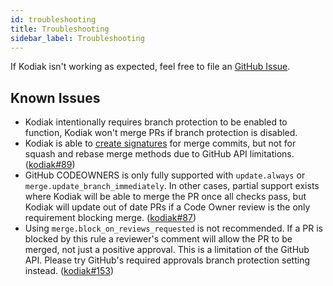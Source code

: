 ```yaml
---
id: troubleshooting
title: Troubleshooting
sidebar_label: Troubleshooting
---
```


If Kodiak isn't working as expected, feel free to file an [GitHub Issue](https://github.com/chdsbd/kodiak/issues/new/choose).

## Known Issues

- Kodiak intentionally requires branch protection to be enabled to function,
  Kodiak won't merge PRs if branch protection is disabled.
- Kodiak is able to [create signatures](https://help.github.com/en/articles/about-required-commit-signing) for merge commits, but not for squash and rebase merge methods due to GitHub API limitations. ([kodiak#89](https://github.com/chdsbd/kodiak/issues/89))
- GitHub CODEOWNERS is only fully supported with `update.always` or `merge.update_branch_immediately`. In other cases, partial support exists where Kodiak will be able to merge the PR once all checks pass, but Kodiak will update out of date PRs if a Code Owner review is the only requirement blocking merge. ([kodiak#87](https://github.com/chdsbd/kodiak/issues/87))
- Using `merge.block_on_reviews_requested` is not recommended. If a PR is blocked by this rule a reviewer's comment will allow the PR to be merged, not just a positive approval. This is a limitation of the GitHub API. Please try GitHub's required approvals branch protection setting instead. ([kodiak#153](https://github.com/chdsbd/kodiak/issues/153))
